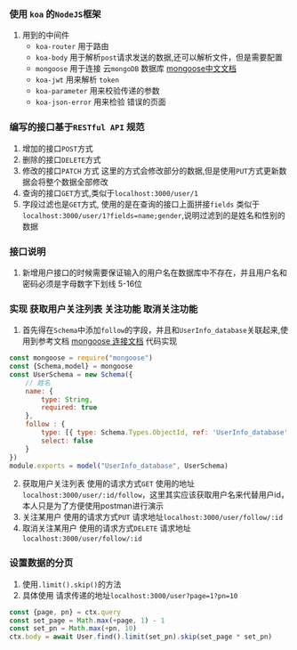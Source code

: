### 使用 `koa` 的`NodeJS`框架

1. 用到的中间件
    - `koa-router` 用于路由
    - `koa-body` 用于解析`post`请求发送的数据,还可以解析文件，但是需要配置
    - `mongoose` 用于连接 云`mongoDB` 数据库 [mongoose中文文档](http://www.mongoosejs.net/docs/guide.html)
    - `koa-jwt` 用来解析 `token` 
    - `koa-parameter` 用来校验传递的参数
    - `koa-json-error` 用来检验 错误的页面
    

### 编写的接口基于`RESTful API` 规范
1. 增加的接口`POST`方式
2. 删除的接口`DELETE`方式
3. 修改的接口`PATCH` 方式 这里的方式会修改部分的数据,但是使用`PUT`方式更新数据会将整个数据全部修改
4. 查询的接口`GET`方式,类似于`localhost:3000/user/1`
5. 字段过滤也是`GET`方式, 使用的是在查询的接口上面拼接`fields` 类似于`localhost:3000/user/1?fields=name;gender`,说明过滤到的是姓名和性别的数据

### 接口说明
1. 新增用户接口的时候需要保证输入的用户名在数据库中不存在，并且用户名和密码必须是字母数字下划线 5-16位

### 实现 获取用户关注列表 关注功能 取消关注功能
1. 首先得在`Schema`中添加`follow`的字段，并且和`UserInfo_database`关联起来,使用到参考文档 [mongoose 连接文档](http://www.mongoosejs.net/docs/populate.html)
代码实现
```js
const mongoose = require("mongoose")
const {Schema,model} = mongoose
const UserSchema = new Schema({
    // 姓名
    name: {
        type: String,
        required: true
    },
    follow : {
        type: [{ type: Schema.Types.ObjectId, ref: 'UserInfo_database' }],
        select: false
    }
})
module.exports = model("UserInfo_database", UserSchema)
```
2. 获取用户关注列表 使用的请求方式`GET` 使用的地址`localhost:3000/user/:id/follow`，这里其实应该获取用户名来代替用户id，本人只是为了方便使用postman进行演示
3. 关注某用户 使用的请求方式`PUT` 请求地址`localhost:3000/user/follow/:id`
4. 取消关注某用户 使用的请求方式`DELETE` 请求地址`localhost:3000/user/follow/:id`

### 设置数据的分页
1. 使用`.limit().skip()`的方法
2. 具体使用  请求传递的地址`localhost:3000/user?page=1?pn=10`
```js
const {page, pn} = ctx.query
const set_page = Math.max(+page, 1) - 1
const set_pn = Math.max(+pn, 10)
ctx.body = await User.find().limit(set_pn).skip(set_page * set_pn)
```